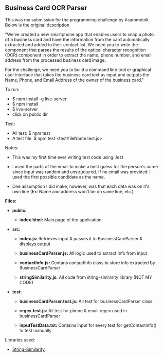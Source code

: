## Business Card OCR Parser

This was my submission for the programming challenge by Asymmetrik. Below is the original description.

"We’ve created a new smartphone app that enables users to snap a photo of a business card and have the information from the card automatically extracted and added to their contact list. We need you to write the component that parses the results of the optical character recognition (OCR) component in order to extract the name, phone number, and email address from the processed business card image.

For the challenge, we need you to build a command line tool or graphical user interface that takes the business card text as input and outputs the Name, Phone, and Email Address of the owner of the business card." 

To run:
- $ npm install -g live-server
- $ npm install
- $ live-server
- click on public dir

Test:
- All test: $ npm test
- A test file: $ npm test \<test/fileName.test.js>

Notes:
- This was my first time ever writing test code using Jest

- I used the parts of the email to make a best guess for the person's name since input was random and unstructured. If no email was provided I used the first possible candidate as the name.

- One assumption I did make, however, was that each data was on it's own line (Ex: Name and address won't be on same line, etc.)

<b>Files:</b>
- <b>public:</b>
    - <b>index.html:</b> Main page of the application

- <b>src:</b>
    - <b>index.js:</b> Retrieves input & passes it to BusinessCardParser & displays output

    - <b>businessCardParser.js:</b> All logic used to extract info from input

    - <b>contactInfo.js:</b> Contans contactInfo class to store info extracted by BusinessCardParser

    - <b>stringSimilarity.js:</b> All code from string-similarity library (NOT MY CODE)

- <b>test:</b>
    - <b>businessCardParser.test.js:</b> All test for businessCardParser class

    - <b>regex.test.js:</b> All test for phone & email regex used in businessCardParser

    - <b>inputTestData.txt:</b> Contains input for every test for getContactInfo() to test manually

Libraries used: 
    
- [String-Similarity](https://github.com/aceakash/string-similarity#for-browser-apps)